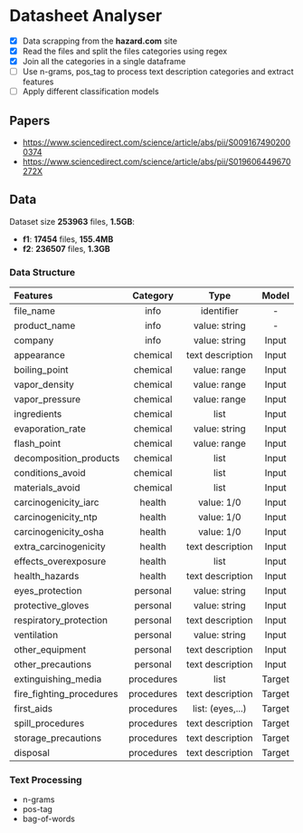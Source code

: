 # Datasheet Analyser

- [x] Data scrapping from the **hazard.com** site
- [x] Read the files and split the files categories using regex
- [x] Join all the categories in a single dataframe
- [ ] Use n-grams, pos_tag to process text description categories and extract features
- [ ] Apply different classification models

## Papers

* https://www.sciencedirect.com/science/article/abs/pii/S0091674902000374
* https://www.sciencedirect.com/science/article/abs/pii/S019606449670272X

## Data

Dataset size **253963** files, **1.5GB**: 
* **f1**: **17454** files, **155.4MB** 
* **f2**: **236507** files, **1.3GB**


### Data Structure

| Features                 |  Category  |       Type       | Model  |
|:-------------------------|:----------:|:----------------:|:------:|
| file_name                |    info    |    identifier    |   -    |
| product_name             |    info    |  value: string   |   -    |
| company                  |    info    |  value: string   | Input  |
| appearance               |  chemical  | text description | Input  |
| boiling_point            |  chemical  |   value: range   | Input  |
| vapor_density            |  chemical  |   value: range   | Input  |
| vapor_pressure           |  chemical  |   value: range   | Input  |
| ingredients              |  chemical  |       list       | Input  |
| evaporation_rate         |  chemical  |  value: string   | Input  |
| flash_point              |  chemical  |   value: range   | Input  |
| decomposition_products   |  chemical  |       list       | Input  |
| conditions_avoid         |  chemical  |       list       | Input  |
| materials_avoid          |  chemical  |       list       | Input  |
| carcinogenicity_iarc     |   health   |    value: 1/0    | Input  |
| carcinogenicity_ntp      |   health   |    value: 1/0    | Input  |
| carcinogenicity_osha     |   health   |    value: 1/0    | Input  |
| extra_carcinogenicity    |   health   | text description | Input  |
| effects_overexposure     |   health   |       list       | Input  |
| health_hazards           |   health   | text description | Input  |
| eyes_protection          |  personal  |  value: string   | Input  |
| protective_gloves        |  personal  |  value: string   | Input  |
| respiratory_protection   |  personal  | text description | Input  |
| ventilation              |  personal  |  value: string   | Input  |
| other_equipment          |  personal  | text description | Input  |
| other_precautions        |  personal  | text description | Input  |
| extinguishing_media      | procedures |       list       | Target |
| fire_fighting_procedures | procedures | text description | Target |
| first_aids               | procedures | list: (eyes,...) | Target |
| spill_procedures         | procedures | text description | Target |
| storage_precautions      | procedures | text description | Target |
| disposal                 | procedures | text description | Target |

### Text Processing

* n-grams
* pos-tag
* bag-of-words


